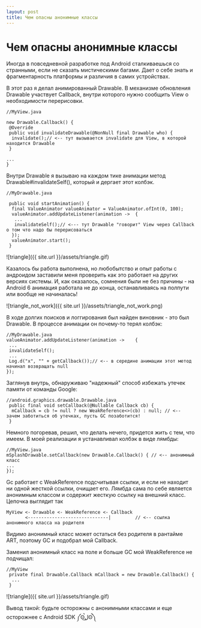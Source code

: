 ```yaml
---
layout: post
title: Чем опасны анонимные классы
---
```

# Чем опасны анонимные классы

Иногда в повседневной разработке под Android сталкиваешься со странными, если не сказать мистическими багами.
Дает о себе знать и фрагментарность платформы и различия в самих устройствах.

В этот раз я делал анимированный Drawable. В механизме обновления Drawable участвует Callback, внутри которого нужно сообщить
View о необходимости перерисовки.
```
//MyView.java

new Drawable.Callback() {
 @Override
 public void invalidateDrawable(@NonNull final Drawable who) {
  invalidate();// <-- тут вызывается invalidate для View, в которой находится Drawable
 }
		
...
}
```

Внутри Drawable я вызываю на каждом тике анимации метод Drawable#invalidateSelf(), который и дергает этот колбэк.

```
//MyDrawable.java

 public void startAnimation() {
  final ValueAnimator valueAnimator = ValueAnimator.ofInt(0, 100);
  valueAnimator.addUpdateListener(animation ->	{
   ...
   invalidateSelf();// <--- тут Drawable "говорит" View через Callback о том что надо бы перерисоваться
  });
  valueAnimator.start();
 }
```

![triangle]({{ site.url }}/assets/triangle.gif)

Казалось бы работа выполнена, но любобытство и опыт работы с андроидом заставили меня проверить как это 
работает на других версиях системы. И, как оказалось, сомнения были не без причины - на Android 6 анимация
работала не до конца, останавливаясь на полпути или вообще не начиналась!

![triangle_not_work]({{ site.url }}/assets/triangle_not_work.png)

В ходе долгих поисков и логгирования был найден виновник - это был Drawable. В процессе анимации он почему-то терял колбэк:

```
//MyDrawable.java
valueAnimator.addUpdateListener(animation ->	{
 ...
 invalidateSelf();
 ...
 Log.d("x", "" + getCallback());// <-- в середине анимации этот метод начинал возвращать null
});
```

Заглянув внутрь, обнаруживаю "надежный" способ избежать утечек памяти от команды Google:
```
//android.graphics.drawable.Drawable.java
 public final void setCallback(@Nullable Callback cb) {
  mCallback = cb != null ? new WeakReference<>(cb) : null; // <-- зачем заботиться об утечках, пусть GC позаботится!
 }
```

Немного погоревав, решил, что делать нечего, придется жить с тем, что имеем. В моей реализации я устанавливал колбэк в виде
лямбды:
```
//MyView.java
mSplashDrawable.setCallback(new Drawable.Callback() { // <-- анонимный класс
...
});
```
Gc работает с WeakReference подсчитывая ссылки, и если не находит ни одной жесткой ссылки, очищает его. 
Лямбда сама по себе является анонимным классом и содержит жесткую ссылку на внешний класс. Цепочка выглядит так
```
MyView <- Drawable <- WeakReference <- Callback
       <------------------------------|         // <-- ссылка анонимного класса на родителя                      
```
Видимо анонимный класс может остаться без родителя в рантайме ART, поэтому GC и подобрал мой Callback.

Заменил анонимный класс на поле и больше GC мой WeakReference не подчищал:
```
//MyView
 private final Drawable.Callback mCallback = new Drawable.Callback() {
  ...
 }		
```

![triangle]({{ site.url }}/assets/triangle.gif)

Вывод такой:
будьте осторожны с анонимными классами и еще осторожнее с Android SDK ༼ʘ̚ل͜ʘ̚༽
